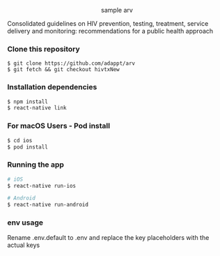 <p align="center">sample arv</p>
<p>Consolidated guidelines on HIV prevention, testing, treatment, service delivery and monitoring: recommendations for a public health approach
</p>

### Clone this repository

```
$ git clone https://github.com/adappt/arv
$ git fetch && git checkout hivtxNew
```

### Installation dependencies

```bash
$ npm install
$ react-native link
```

### For macOS Users - Pod install

```bash
$ cd ios
$ pod install
```

### Running the app

```bash
# iOS
$ react-native run-ios

# Android
$ react-native run-android
```

### env usage

<p>Rename .env.default to .env and replace the key placeholders with the actual keys</p>
